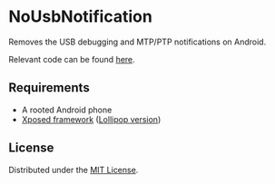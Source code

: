 # NoUsbNotification

Removes the USB debugging and MTP/PTP notifications on Android.

Relevant code can be found [here](https://github.com/android/platform_frameworks_base/blob/master/services/usb/java/com/android/server/usb/UsbDeviceManager.java).

## Requirements

- A rooted Android phone
- [Xposed framework](http://forum.xda-developers.com/xposed/xposed-installer-versions-changelog-t2714053)
  ([Lollipop version](http://forum.xda-developers.com/showthread.php?t=3034811))

## License

Distributed under the [MIT License](http://opensource.org/licenses/MIT).
